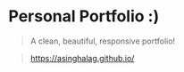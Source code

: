 # Personal Portfolio :)
> A clean, beautiful, responsive portfolio!

> https://asinghalag.github.io/



